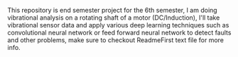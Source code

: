 This repository is end semester project for the 6th semester, I am doing vibrational analysis on a rotating shaft of a motor (DC/Induction), I'll take vibrational sensor data and apply various deep learning techniques such as 
convolutional neural network or feed forward neural network to detect faults and other problems, make sure to checkout ReadmeFirst text file for more info.
